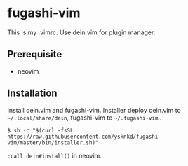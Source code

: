 # fugashi-vim

This is my .vimrc. Use dein.vim for plugin manager.
  
## Prerequisite

* neovim

## Installation

Install dein.vim and fugashi-vim. Installer deploy dein.vim to `~/.local/share/dein`, fugashi-vim to `~/.fugashi-vim` .

```console
$ sh -c "$(curl -fsSL https://raw.githubusercontent.com/ysknkd/fugashi-vim/master/bin/installer.sh)"
```

`:call dein#install()` in neovim. 

